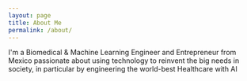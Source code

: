 ```yaml
---
layout: page
title: About Me
permalink: /about/
---
```


I'm a Biomedical & Machine Learning Engineer and Entrepreneur from Mexico passionate about using technology to reinvent the big needs in society, in particular by engineering the world-best Healthcare with AI
